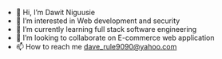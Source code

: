 - 👋 Hi, I’m Dawit Niguusie
- 👀 I’m interested in Web development and security
- 🌱 I’m currently learning full stack software engineering
- 💞️ I’m looking to collaborate on E-commerce web application
- 📫 How to reach me dave_rule9090@yahoo.com

<!---
d4v3-h4ck3r/d4v3-h4ck3r is a ✨ special ✨ repository because its `README.md` (this file) appears on your GitHub profile.
You can click the Preview link to take a look at your changes.
--->

